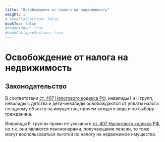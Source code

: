 ```yaml
---
title: "Освобождение от налога на недвижимость"
weight: 1
# bookFlatSection: false
bookToc: false
#bookHidden: true
#bookCollapseSection: true
---
```


# Освобождение от налога на недвижимость

## Законодательство

В соответствии [ст. 407 Налогового кодекса РФ](https://www.consultant.ru/document/cons_doc_LAW_28165/2573b723f294419039974f75da8e928dfbe027c6/), инвалиды I и II групп, инвалиды с детства и дети-инвалиды освобождаются от уплаты налога по одному объекту на имущество, причем каждого вида и по выбору гражданина.

Инвалиды III группы прямо не указаны в [ст. 407 Налогового кодекса РФ](https://www.consultant.ru/document/cons_doc_LAW_28165/2573b723f294419039974f75da8e928dfbe027c6/), но т.к. они являются пенсионерами, получающими пенсии, то тоже могут воспользоваться льготой по налогу на недвижимое имущество.
